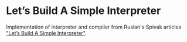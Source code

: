 # Let’s Build A Simple Interpreter
Implementation of interpreter and compiler from Ruslan's Spivak
articles ["Let’s Build A Simple Interpreter"](https://ruslanspivak.com/lsbasi-part1/).